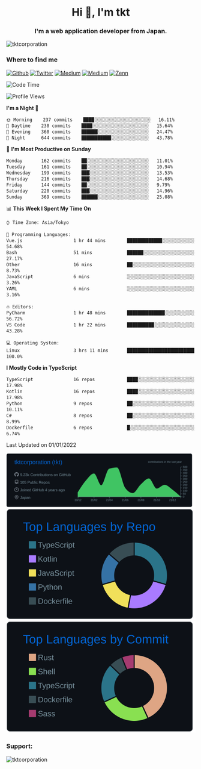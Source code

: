 <h1 align="center">Hi 👋, I'm tkt</h1>
<h3 align="center">I'm a web application developer from Japan.</h3>

<p align="left"> <img src="https://komarev.com/ghpvc/?username=tktcorporation&label=Profile%20views&color=0e75b6&style=flat" alt="tktcorporation" /> </p>

<h3>Where to find me</h3>
<p>
<a href="https://github.com/tktcorporation" target="_blank"><img alt="Github" src="https://img.shields.io/badge/GitHub-%2312100E.svg?&style=for-the-badge&logo=Github&logoColor=white" /></a>
<a href="https://twitter.com/tktcorporation" target="_blank"><img alt="Twitter" src="https://img.shields.io/badge/twitter-%231DA1F2.svg?&style=for-the-badge&logo=twitter&logoColor=white" /></a>
<a href="https://www.linkedin.com/in/tktcorporation" target="_blank"><img alt="Medium" src="https://img.shields.io/badge/linkdin-0a66c2.svg?&style=for-the-badge&logo=linkedin&logoColor=white" /></a>
<a href="https://qiita.com/tktcorporation" target="_blank"><img alt="Medium" src="https://img.shields.io/badge/qiita-55C500.svg?&style=for-the-badge&logo=qiita&logoColor=white" /></a>
<a href="https://zenn.dev/tktcorporation" target="_blank"><img alt="Zenn" src="https://img.shields.io/badge/Zenn-3EA8FF.svg?&style=for-the-badge&logo=Zenn&logoColor=white" /></a>
</p>
  
<!--START_SECTION:waka-->
![Code Time](http://img.shields.io/badge/Code%20Time-65%20hrs%2037%20mins-blue)

![Profile Views](http://img.shields.io/badge/Profile%20Views-12-blue)

**I'm a Night 🦉** 

```text
🌞 Morning    237 commits    ████░░░░░░░░░░░░░░░░░░░░░   16.11% 
🌆 Daytime    230 commits    ████░░░░░░░░░░░░░░░░░░░░░   15.64% 
🌃 Evening    360 commits    ██████░░░░░░░░░░░░░░░░░░░   24.47% 
🌙 Night      644 commits    ███████████░░░░░░░░░░░░░░   43.78%

```
📅 **I'm Most Productive on Sunday** 

```text
Monday       162 commits    ██░░░░░░░░░░░░░░░░░░░░░░░   11.01% 
Tuesday      161 commits    ██░░░░░░░░░░░░░░░░░░░░░░░   10.94% 
Wednesday    199 commits    ███░░░░░░░░░░░░░░░░░░░░░░   13.53% 
Thursday     216 commits    ███░░░░░░░░░░░░░░░░░░░░░░   14.68% 
Friday       144 commits    ██░░░░░░░░░░░░░░░░░░░░░░░   9.79% 
Saturday     220 commits    ███░░░░░░░░░░░░░░░░░░░░░░   14.96% 
Sunday       369 commits    ██████░░░░░░░░░░░░░░░░░░░   25.08%

```


📊 **This Week I Spent My Time On** 

```text
⌚︎ Time Zone: Asia/Tokyo

💬 Programming Languages: 
Vue.js                   1 hr 44 mins        █████████████░░░░░░░░░░░░   54.68% 
Bash                     51 mins             ██████░░░░░░░░░░░░░░░░░░░   27.17% 
Other                    16 mins             ██░░░░░░░░░░░░░░░░░░░░░░░   8.73% 
JavaScript               6 mins              ░░░░░░░░░░░░░░░░░░░░░░░░░   3.26% 
YAML                     6 mins              ░░░░░░░░░░░░░░░░░░░░░░░░░   3.16%

🔥 Editors: 
PyCharm                  1 hr 48 mins        ██████████████░░░░░░░░░░░   56.72% 
VS Code                  1 hr 22 mins        ██████████░░░░░░░░░░░░░░░   43.28%

💻 Operating System: 
Linux                    3 hrs 11 mins       █████████████████████████   100.0%

```

**I Mostly Code in TypeScript** 

```text
TypeScript               16 repos            ████░░░░░░░░░░░░░░░░░░░░░   17.98% 
Kotlin                   16 repos            ████░░░░░░░░░░░░░░░░░░░░░   17.98% 
Python                   9 repos             ██░░░░░░░░░░░░░░░░░░░░░░░   10.11% 
C#                       8 repos             ██░░░░░░░░░░░░░░░░░░░░░░░   8.99% 
Dockerfile               6 repos             █░░░░░░░░░░░░░░░░░░░░░░░░   6.74%

```



 Last Updated on 01/01/2022
<!--END_SECTION:waka-->

[![](https://raw.githubusercontent.com/tktcorporation/tktcorporation/master/profile-summary-card-output/github_dark/0-profile-details.svg)](https://github.com/vn7n24fzkq/github-profile-summary-cards)
[![](https://raw.githubusercontent.com/tktcorporation/tktcorporation/master/profile-summary-card-output/github_dark/1-repos-per-language.svg)](https://github.com/vn7n24fzkq/github-profile-summary-cards) [![](https://raw.githubusercontent.com/tktcorporation/tktcorporation/master/profile-summary-card-output/github_dark/2-most-commit-language.svg)](https://github.com/vn7n24fzkq/github-profile-summary-cards)

<h3 align="left">Support:</h3>
<p><a href="https://www.buymeacoffee.com/tktcorporation"> <img align="left" src="https://cdn.buymeacoffee.com/buttons/v2/default-yellow.png" height="50" width="210" alt="tktcorporation" /></a></p><br><br>
